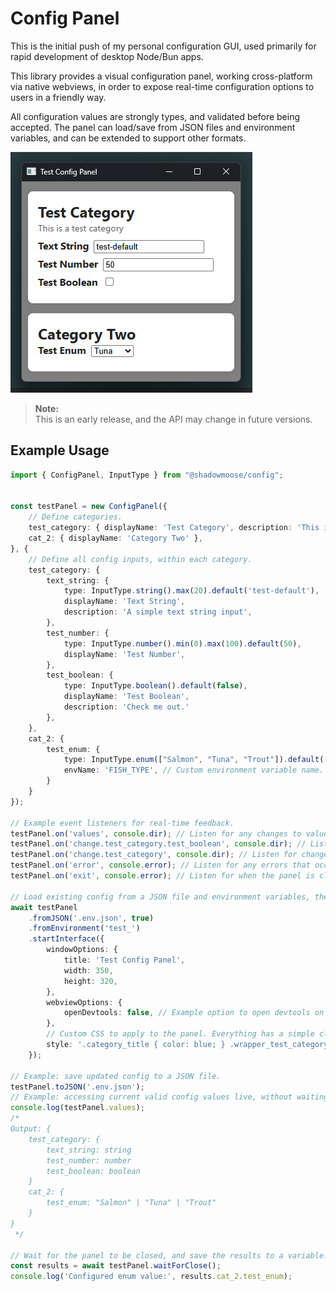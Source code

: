 # Config Panel
This is the initial push of my personal configuration GUI, used primarily for rapid development of desktop Node/Bun apps.

This library provides a visual configuration panel, working cross-platform via native webviews, 
in order to expose real-time configuration options to users in a friendly way.

All configuration values are strongly types, and validated before being accepted.
The panel can load/save from JSON files and environment variables, and can be extended to support other formats.

[![screenshot](docs/screenshot.png)](docs/screenshot.png)

> **Note:**  
> This is an early release, and the API may change in future versions.

## Example Usage
```typescript
import { ConfigPanel, InputType } from "@shadowmoose/config";


const testPanel = new ConfigPanel({
    // Define categories.
    test_category: { displayName: 'Test Category', description: 'This is a test category' },
    cat_2: { displayName: 'Category Two' },
}, {
    // Define all config inputs, within each category.
    test_category: {
        text_string: {
            type: InputType.string().max(20).default('test-default'),
            displayName: 'Text String',
            description: 'A simple text string input',
        },
        test_number: {
            type: InputType.number().min(0).max(100).default(50),
            displayName: 'Test Number',
        },
        test_boolean: {
            type: InputType.boolean().default(false),
            displayName: 'Test Boolean',
            description: 'Check me out.'
        },
    },
    cat_2: {
        test_enum: {
            type: InputType.enum(["Salmon", "Tuna", "Trout"]).default('Tuna'),
            envName: 'FISH_TYPE', // Custom environment variable name.
        }
    }
});

// Example event listeners for real-time feedback.
testPanel.on('values', console.dir); // Listen for any changes to values.
testPanel.on('change.test_category.test_boolean', console.dir); // Listen for changes to a specific value.
testPanel.on('change.test_category', console.dir); // Listen for changes to values within a specific category.
testPanel.on('error', console.error); // Listen for any errors that occur.
testPanel.on('exit', console.error); // Listen for when the panel is closed.

// Load existing config from a JSON file and environment variables, then start the interface.
await testPanel
    .fromJSON('.env.json', true)
    .fromEnvironment('test_')
    .startInterface({
        windowOptions: {
            title: 'Test Config Panel',
            width: 350,
            height: 320,
        },
        webviewOptions: {
            openDevtools: false, // Example option to open devtools on start.
        },
        // Custom CSS to apply to the panel. Everything has a simple class name to make this easy.
        style: '.category_title { color: blue; } .wrapper_test_category { background: #f0f0f0 !important; }',
    });

// Example: save updated config to a JSON file.
testPanel.toJSON('.env.json');
// Example: accessing current valid config values live, without waiting.
console.log(testPanel.values);
/*
Output: {
    test_category: {
        text_string: string
        test_number: number
        test_boolean: boolean
    }
    cat_2: {
        test_enum: "Salmon" | "Tuna" | "Trout"
    }
}
 */

// Wait for the panel to be closed, and save the results to a variable.
const results = await testPanel.waitForClose();
console.log('Configured enum value:', results.cat_2.test_enum);
```
